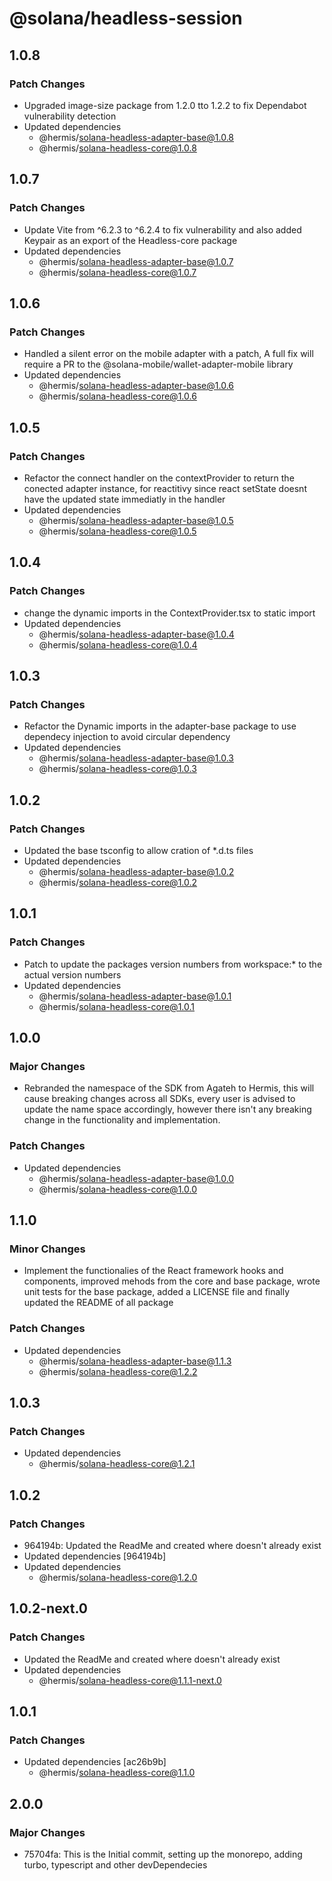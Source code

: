 # @solana/headless-session

## 1.0.8

### Patch Changes

- Upgraded image-size package from 1.2.0 tto 1.2.2 to fix Dependabot vulnerability detection
- Updated dependencies
  - @hermis/solana-headless-adapter-base@1.0.8
  - @hermis/solana-headless-core@1.0.8

## 1.0.7

### Patch Changes

- Update Vite from ^6.2.3 to ^6.2.4 to fix vulnerability and also added Keypair as an export of the Headless-core package
- Updated dependencies
  - @hermis/solana-headless-adapter-base@1.0.7
  - @hermis/solana-headless-core@1.0.7

## 1.0.6

### Patch Changes

- Handled a silent error on the mobile adapter with a patch, A full fix will require a PR to the @solana-mobile/wallet-adapter-mobile library
- Updated dependencies
  - @hermis/solana-headless-adapter-base@1.0.6
  - @hermis/solana-headless-core@1.0.6

## 1.0.5

### Patch Changes

- Refactor the connect handler on the contextProvider to return the conected adapter instance, for reactitivy since react setState doesnt have the updated state immediatly in the handler
- Updated dependencies
  - @hermis/solana-headless-adapter-base@1.0.5
  - @hermis/solana-headless-core@1.0.5

## 1.0.4

### Patch Changes

- change the dynamic imports in the ContextProvider.tsx to static import
- Updated dependencies
  - @hermis/solana-headless-adapter-base@1.0.4
  - @hermis/solana-headless-core@1.0.4

## 1.0.3

### Patch Changes

- Refactor the Dynamic imports in the adapter-base package to use dependecy injection to avoid circular dependency
- Updated dependencies
  - @hermis/solana-headless-adapter-base@1.0.3
  - @hermis/solana-headless-core@1.0.3

## 1.0.2

### Patch Changes

- Updated the base tsconfig to allow cration of \*.d.ts files
- Updated dependencies
  - @hermis/solana-headless-adapter-base@1.0.2
  - @hermis/solana-headless-core@1.0.2

## 1.0.1

### Patch Changes

- Patch to update the packages version numbers from workspace:\* to the actual version numbers
- Updated dependencies
  - @hermis/solana-headless-adapter-base@1.0.1
  - @hermis/solana-headless-core@1.0.1

## 1.0.0

### Major Changes

- Rebranded the namespace of the SDK from Agateh to Hermis, this will cause breaking changes across all SDKs, every user is advised to update the name space accordingly, however there isn't any breaking change in the functionality and implementation.

### Patch Changes

- Updated dependencies
  - @hermis/solana-headless-adapter-base@1.0.0
  - @hermis/solana-headless-core@1.0.0

## 1.1.0

### Minor Changes

- Implement the functionalies of the React framework hooks and components, improved mehods from the core and base package, wrote unit tests for the base package, added a LICENSE file and finally updated the README of all package

### Patch Changes

- Updated dependencies
  - @hermis/solana-headless-adapter-base@1.1.3
  - @hermis/solana-headless-core@1.2.2

## 1.0.3

### Patch Changes

- Updated dependencies
  - @hermis/solana-headless-core@1.2.1

## 1.0.2

### Patch Changes

- 964194b: Updated the ReadMe and created where doesn't already exist
- Updated dependencies [964194b]
- Updated dependencies
  - @hermis/solana-headless-core@1.2.0

## 1.0.2-next.0

### Patch Changes

- Updated the ReadMe and created where doesn't already exist
- Updated dependencies
  - @hermis/solana-headless-core@1.1.1-next.0

## 1.0.1

### Patch Changes

- Updated dependencies [ac26b9b]
  - @hermis/solana-headless-core@1.1.0

## 2.0.0

### Major Changes

- 75704fa: This is the Initial commit, setting up the monorepo, adding turbo, typescript and other devDependecies
